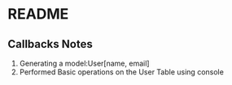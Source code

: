# README

## Callbacks Notes
1. Generating a model:User[name, email]
2. Performed Basic operations on the User Table using console 
